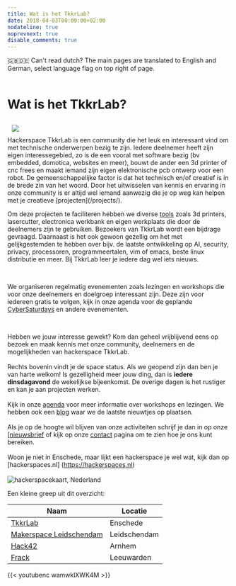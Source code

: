 ```yaml
---
title: Wat is het TkkrLab?
date: 2018-04-03T00:00:00+02:00
nodateline: true
noprevnext: true
disable_comments: true
---
```


🇬🇧🇩🇪 Can't read dutch? The main pages are translated to English and German, select language flag on top right of page.
<br />
<br />

# Wat is het TkkrLab?

<img style="margin: 10px;" src="/images/tkkrLab-ruimte-nov-2020.JPG">

<br />
Hackerspace TkkrLab is een community die het leuk en interessant vind om met technische onderwerpen bezig te zijn. Iedere deelnemer heeft zijn eigen interessegebied, zo is de een vooral met software bezig (bv embedded, domotica, websites en meer), bouwt de ander een 3d printer of cnc frees en maakt iemand zijn eigen elektronische pcb ontwerp voor een robot. De gemeenschappelijke factor is dat het technisch en/of creatief is in de brede zin van het woord. Door het uitwisselen van kennis en ervaring in onze community is er altijd wel iemand aanwezig die je op weg kan helpen met je creatieve [projecten](/projects/).

<br>

Om deze projecten te faciliteren hebben we diverse [tools](https://handleidingen.tkkrlab.space/gereedschappen/) zoals 3d printers, lasercutter, electronica werkbank en eigen werkplaats die door de deelnemers zijn te gebruiken. Bezoekers van TkkrLab wordt een bijdrage gevraagd. Daarnaast is het ook gewoon gezellig om het met gelijkgestemden te hebben over bijv. de laatste ontwikkeling op AI, security, privacy, processoren, programmeertalen, vim of emacs, beste linux distributie en meer. Bij TkkrLab leer je iedere dag wel iets nieuws.

<br>

We organiseren regelmatig evenementen zoals lezingen en workshops die voor onze deelnemers en doelgroep interessant zijn. Deze zijn voor iedereen gratis te volgen, kijk in onze agenda voor de geplande [CyberSaturdays](/cybersaturdays/cybersaturday/) en andere evenementen.

<br>

Hebben we jouw interesse gewekt? Kom dan geheel vrijblijvend eens op bezoek en maak kennis met onze community, deelnemers en de mogelijkheden van hackerspace TkkrLab.
<br />
<br />
Rechts bovenin vindt je de space status. Als we geopend zijn dan ben je van harte welkom!
Is gezelligheid meer jouw ding, dan is **iedere dinsdagavond** de wekelijkse bijeenkomst. De overige dagen is het rustiger en kan je aan projecten werken.
<br />
<br />
Kijk in onze [agenda](/agenda/) voor meer informatie over workshops en lezingen. We hebben ook een [blog](/blog/) waar we de laatste nieuwtjes op plaatsen.
<br />
<br />
Als je op de hoogte wil blijven van onze activiteiten schrijf je dan in op onze [[nieuwsbrief](http://eepurl.com/gLxrLD) of kijk op onze [contact](/contact/) pagina om te zien hoe je ons kunt bereiken.
<br />
<br />
Woon je niet in Enschede, maar lijkt een hackerspace je wel wat, kijk dan op [hackerspaces.nl] (https://hackerspaces.nl)
<br />
<br />
![hackerspacekaart, Nederland](/images/Hackerspaces_nederland_kaart.png)  

Een kleine greep uit dit overzicht:

Naam | Locatie 
--- | ---
[TkkrLab](https://www.tkkrlab.space/) | Enschede
[Makerspace Leidschendam](https://revspace.nl/) | Leidschendam
[Hack42](https://hack42.nl/) | Arnhem
[Frack](https://frack.nl/) | Leeuwarden

{{< youtubenc wamwklXWK4M >}}
